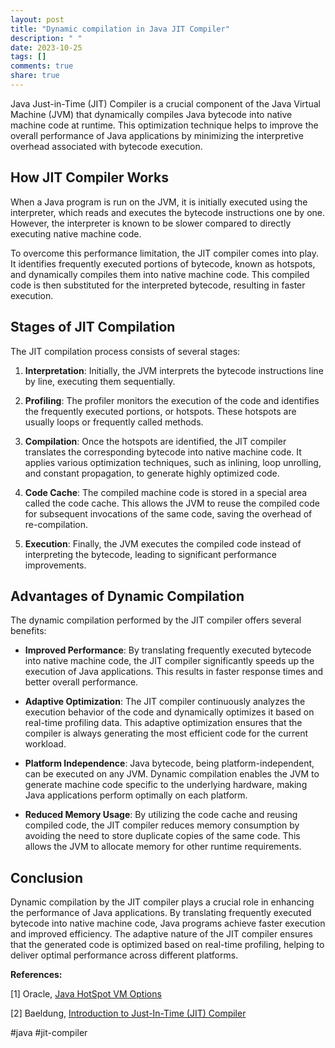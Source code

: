 ```yaml
---
layout: post
title: "Dynamic compilation in Java JIT Compiler"
description: " "
date: 2023-10-25
tags: []
comments: true
share: true
---
```


Java Just-in-Time (JIT) Compiler is a crucial component of the Java Virtual Machine (JVM) that dynamically compiles Java bytecode into native machine code at runtime. This optimization technique helps to improve the overall performance of Java applications by minimizing the interpretive overhead associated with bytecode execution.

## How JIT Compiler Works

When a Java program is run on the JVM, it is initially executed using the interpreter, which reads and executes the bytecode instructions one by one. However, the interpreter is known to be slower compared to directly executing native machine code.

To overcome this performance limitation, the JIT compiler comes into play. It identifies frequently executed portions of bytecode, known as hotspots, and dynamically compiles them into native machine code. This compiled code is then substituted for the interpreted bytecode, resulting in faster execution.

## Stages of JIT Compilation

The JIT compilation process consists of several stages:

1. **Interpretation**: Initially, the JVM interprets the bytecode instructions line by line, executing them sequentially.

2. **Profiling**: The profiler monitors the execution of the code and identifies the frequently executed portions, or hotspots. These hotspots are usually loops or frequently called methods.

3. **Compilation**: Once the hotspots are identified, the JIT compiler translates the corresponding bytecode into native machine code. It applies various optimization techniques, such as inlining, loop unrolling, and constant propagation, to generate highly optimized code.

4. **Code Cache**: The compiled machine code is stored in a special area called the code cache. This allows the JVM to reuse the compiled code for subsequent invocations of the same code, saving the overhead of re-compilation.

5. **Execution**: Finally, the JVM executes the compiled code instead of interpreting the bytecode, leading to significant performance improvements.

## Advantages of Dynamic Compilation

The dynamic compilation performed by the JIT compiler offers several benefits:

- **Improved Performance**: By translating frequently executed bytecode into native machine code, the JIT compiler significantly speeds up the execution of Java applications. This results in faster response times and better overall performance.

- **Adaptive Optimization**: The JIT compiler continuously analyzes the execution behavior of the code and dynamically optimizes it based on real-time profiling data. This adaptive optimization ensures that the compiler is always generating the most efficient code for the current workload.

- **Platform Independence**: Java bytecode, being platform-independent, can be executed on any JVM. Dynamic compilation enables the JVM to generate machine code specific to the underlying hardware, making Java applications perform optimally on each platform.

- **Reduced Memory Usage**: By utilizing the code cache and reusing compiled code, the JIT compiler reduces memory consumption by avoiding the need to store duplicate copies of the same code. This allows the JVM to allocate memory for other runtime requirements.

## Conclusion

Dynamic compilation by the JIT compiler plays a crucial role in enhancing the performance of Java applications. By translating frequently executed bytecode into native machine code, Java programs achieve faster execution and improved efficiency. The adaptive nature of the JIT compiler ensures that the generated code is optimized based on real-time profiling, helping to deliver optimal performance across different platforms.

**References:**

[1] Oracle, [Java HotSpot VM Options](https://docs.oracle.com/en/java/javase/14/docs/specs/man/java.html)

[2] Baeldung, [Introduction to Just-In-Time (JIT) Compiler](https://www.baeldung.com/jvm-just-in-time-compiler) 

#java #jit-compiler